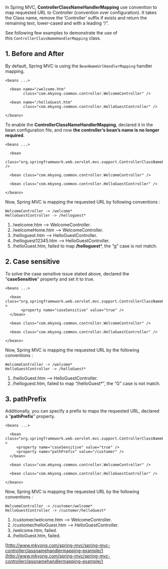 In Spring MVC, **ControllerClassNameHandlerMapping** use convention to map requested URL to Controller (convention over configuration). It takes the Class name, remove the ‘Controller’ suffix if exists and return the remaining text, lower-cased and with a leading “/”.

See following few examples to demonstrate the use of this `ControllerClassNameHandlerMapping` class.

## 1\. Before and After

By default, Spring MVC is using the `BeanNameUrlHandlerMapping` handler mapping.

    <beans ...>

      <bean name="/welcome.htm"
            class="com.mkyong.common.controller.WelcomeController" />

      <bean name="/helloGuest.htm"
            class="com.mkyong.common.controller.HelloGuestController" />

    </beans>

To enable the **ControllerClassNameHandlerMapping**, declared it in the bean configuration file, and now **the controller’s bean’s name is no longer required**.

    <beans ...>

      <bean
       class="org.springframework.web.servlet.mvc.support.ControllerClassNameHandlerMapping" />

      <bean class="com.mkyong.common.controller.WelcomeController" />

      <bean class="com.mkyong.common.controller.HelloGuestController" />

    </beans>

Now, Spring MVC is mapping the requested URL by following conventions :

    WelcomeController -> /welcome*
    HelloGuestController -> /helloguest*

1.  /welcome.htm –> WelcomeController.
2.  /welcomeHome.htm –> WelcomeController.
3.  /helloguest.htm –> HelloGuestController.
4.  /helloguest12345.htm –> HelloGuestController.
5.  /helloGuest.htm, failed to map **/helloguest***, the “g” case is not match.

## 2\. Case sensitive

To solve the case sensitive issue stated above, declared the “**caseSensitive**” property and set it to true.

    <beans ...>

      <bean class="org.springframework.web.servlet.mvc.support.ControllerClassNameHandlerMapping" >
           <property name="caseSensitive" value="true" />
      </bean>

      <bean class="com.mkyong.common.controller.WelcomeController" />

      <bean class="com.mkyong.common.controller.HelloGuestController" />

    </beans>

Now, Spring MVC is mapping the requested URL by the following conventions :

    WelcomeController -> /welcome*
    HelloGuestController -> /helloGuest*

1.  /helloGuest.htm –> HelloGuestController.
2.  /helloguest.htm, failed to map “/helloGuest*”, the “G” case is not match.

## 3\. pathPrefix

Additionally, you can specify a prefix to maps the requested URL, declared a “**pathPrefix**” property.

    <beans ...>

      <bean class="org.springframework.web.servlet.mvc.support.ControllerClassNameHandlerMapping" >
    	 <property name="caseSensitive" value="true" />
    	 <property name="pathPrefix" value="/customer" />
      </bean>

      <bean class="com.mkyong.common.controller.WelcomeController" />

      <bean class="com.mkyong.common.controller.HelloGuestController" />

    </beans>

Now, Spring MVC is mapping the requested URL by the following conventions :

    WelcomeController -> /customer/welcome*
    HelloGuestController -> /customer/helloGuest*

1.  /customer/welcome.htm –> WelcomeController.
2.  /customer/helloGuest.htm –> HelloGuestController.
3.  /welcome.htm, failed.
4.  /helloGuest.htm, failed.

[http://www.mkyong.com/spring-mvc/spring-mvc-controllerclassnamehandlermapping-example/](http://www.mkyong.com/spring-mvc/spring-mvc-controllerclassnamehandlermapping-example/)

